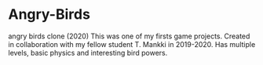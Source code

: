 # Angry-Birds
angry birds clone (2020)
This was one of my firsts game projects. Created in collaboration with my fellow student T. Mankki in 2019-2020. Has multiple levels, basic physics and interesting bird powers.
